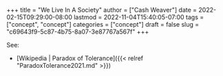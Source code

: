+++
title = "We Live In A Society"
author = ["Cash Weaver"]
date = 2022-02-15T09:29:00-08:00
lastmod = 2022-11-04T15:40:05-07:00
tags = ["concept", "concept"]
categories = ["concept"]
draft = false
slug = "c69643f9-5c87-4b75-8a07-3e87767a567f"
+++

See:

-   [Wikipedia | Paradox of Tolerance]({{< relref "ParadoxTolerance2021.md" >}})
